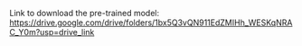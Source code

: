 Link to download the pre-trained model: https://drive.google.com/drive/folders/1bx5Q3vQN911EdZMIHh_WESKqNRAC_Y0m?usp=drive_link